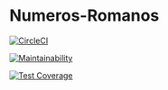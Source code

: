# Numeros-Romanos
[![CircleCI](https://dl.circleci.com/status-badge/img/gh/Carla-Sofia-Centeleghe/Numeros-Romanos/tree/main.svg?style=svg)](https://dl.circleci.com/status-badge/redirect/gh/Carla-Sofia-Centeleghe/Numeros-Romanos/tree/main)

[![Maintainability](https://api.codeclimate.com/v1/badges/a62b148bbacb38409a3c/maintainability)](https://codeclimate.com/github/Carla-Sofia-Centeleghe/Numeros-Romanos/maintainability)

[![Test Coverage](https://api.codeclimate.com/v1/badges/a62b148bbacb38409a3c/test_coverage)](https://codeclimate.com/github/Carla-Sofia-Centeleghe/Numeros-Romanos/test_coverage)

